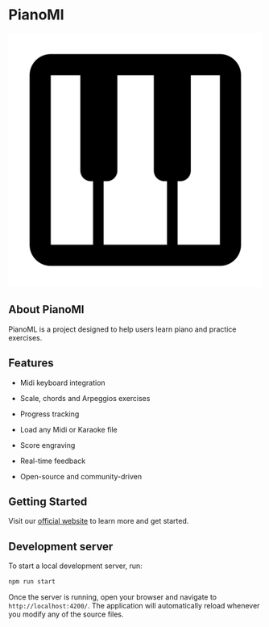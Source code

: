 # PianoMl



![PianoMl Logo](public/logo.png)

## About PianoMl

PianoML is a project designed to help users learn piano and practice exercises.

## Features

- Midi keyboard integration
- Scale, chords and Arpeggios exercises
- Progress tracking
- Load any Midi or Karaoke file
- Score engraving
- Real-time feedback

- Open-source and community-driven

## Getting Started

Visit our [official website](https://www.pianoml.org) to learn more and get started.

## Development server

To start a local development server, run:

```bash
npm run start
```

Once the server is running, open your browser and navigate to `http://localhost:4200/`. The application will automatically reload whenever you modify any of the source files.

